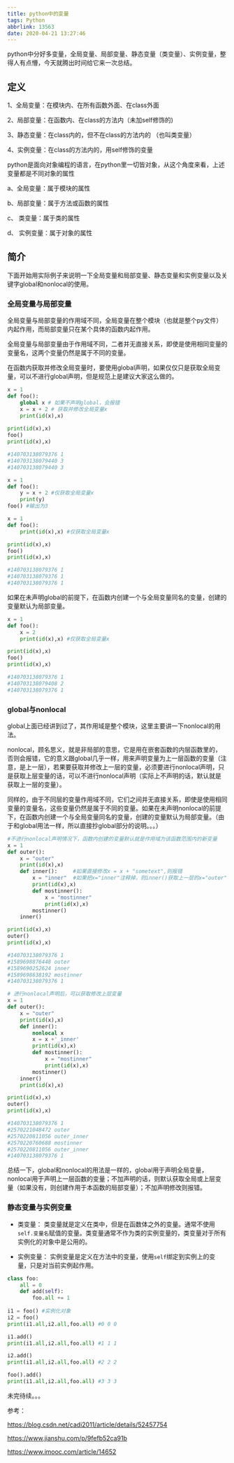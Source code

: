 ```yaml
---
title: python中的变量
tags: Python
abbrlink: 13563
date: 2020-04-21 13:27:46
---
```


python中分好多变量，全局变量、局部变量、静态变量（类变量）、实例变量，整得人有点懵，今天就腾出时间给它来一次总结。

<!-- more -->

## 定义

1、全局变量：在模块内、在所有函数外面、在class外面

2、局部变量：在函数内、在class的方法内（未加self修饰的)  

3、静态变量：在class内的，但不在class的方法内的 （也叫类变量）

4、实例变量：在class的方法内的，用self修饰的变量

python是面向对象编程的语言，在python里一切皆对象，从这个角度来看，上述变量都是不同对象的属性

a、全局变量：属于模块的属性

b、局部变量：属于方法或函数的属性

c、 类变量：属于类的属性

d、 实例变量：属于对象的属性

## 简介

下面开始用实际例子来说明一下全局变量和局部变量、静态变量和实例变量以及关键字global和nonlocal的使用。

### 全局变量与局部变量

全局变量与局部变量的作用域不同，全局变量在整个模块（也就是整个py文件）内起作用，而局部变量只在某个具体的函数内起作用。

全局变量与局部变量由于作用域不同，二者并无直接关系，即使是使用相同变量的变量名，这两个变量仍然是属于不同的变量。

在函数内获取并修改全局变量时，要使用global声明，如果仅仅只是获取全局变量，可以不进行global声明，但是规范上是建议大家这么做的。

```python
x = 1
def foo():
    global x # 如果不声明global，会报错
    x = x + 2 # 获取并修改全局变量x
    print(id(x),x)
    
print(id(x),x)
foo()
print(id(x),x)

#140703138079376 1
#140703138079440 3
#140703138079440 3
```

```python
x = 1
def foo():
    y = x + 2 #仅获取全局变量x
    print(y)
foo() #输出为3
```

```python
x = 1
def foo():
    print(id(x),x) #仅获取全局变量x

print(id(x),x)
foo()
print(id(x),x)

#140703138079376 1
#140703138079376 1
#140703138079376 1
```

如果在未声明global的前提下，在函数内创建一个与全局变量同名的变量，创建的变量默认为局部变量。

```python
x = 1
def foo():
    x = 2
    print(id(x),x) #仅获取全局变量x

print(id(x),x)
foo()
print(id(x),x)

#140703138079376 1
#140703138079408 2
#140703138079376 1
```

### global与nonlocal

global上面已经讲到过了，其作用域是整个模块，这里主要讲一下nonlocal的用法。

nonlocal，顾名思义，就是非局部的意思，它是用在嵌套函数的内层函数里的，否则会报错，它的意义跟global几乎一样，用来声明变量为上一层函数的变量（注意，是上一层），若果要获取并修改上一层的变量，必须要进行nonlocal声明，只是获取上层变量的话，可以不进行nonlocal声明（实际上不声明的话，默认就是获取上一层的变量）。

同样的，由于不同层的变量作用域不同，它们之间并无直接关系，即使是使用相同变量的变量名，这些变量仍然是属于不同的变量。如果在未声明nonlocal的前提下，在函数内创建一个与全局变量同名的变量，创建的变量默认为局部变量。（由于和global用法一样，所以直接抄global部分的说明。。。）

```python
#不进行nonlocal声明情况下，函数内创建的变量默认就是作用域为该函数范围内的新变量
x = 1
def outer():
    x = "outer"
    print(id(x),x)
    def inner():     #如果直接修改x = x + "sometext",则报错
        x = "inner"  #如果把x="inner"注释掉，则inner()获取上一层的x="outer"
        print(id(x),x)
        def mostinner():
            x = "mostinner"
            print(id(x),x)
        mostinner()
    inner()

print(id(x),x)
outer()
print(id(x),x)

#140703138079376 1
#1589698876448 outer
#1589690252624 inner
#1589698638192 mostinner
#140703138079376 1
```

```python
# 进行nonlocal声明后，可以获取修改上层变量
x = 1
def outer():
    x = "outer"
    print(id(x),x)
    def inner():
        nonlocal x
        x = x +'_inner'
        print(id(x),x)
        def mostinner():
            x = "mostinner"
            print(id(x),x)
        mostinner()
    inner()
    print(id(x),x)

print(id(x),x)
outer()
print(id(x),x)

#140703138079376 1
#2570221048472 outer
#2570220811056 outer_inner
#2570220760688 mostinner
#2570220811056 outer_inner
#140703138079376 1
```

总结一下，global和nonlocal的用法是一样的，global用于声明全局变量，nonlocal用于声明上一层函数的变量；不加声明的话，则默认获取全局或上层变量（如果没有，则创建作用于本函数的局部变量）；不加声明修改则报错。

### 静态变量与实例变量

* 类变量： 类变量就是定义在类中，但是在函数体之外的变量。通常不使用`self.变量名`赋值的变量。类变量通常不作为类的实例变量的，类变量对于所有实例化的对象中是公用的。

* 实例变量： 实例变量是定义在方法中的变量，使用`self`绑定到实例上的变量，只是对当前实例起作用。

```python
class foo:
    all = 0   
    def add(self):
        foo.all += 1
    
i1 = foo() #实例化对象
i2 = foo()
print(i1.all,i2.all,foo.all) #0 0 0

i1.add()
print(i1.all,i2.all,foo.all) #1 1 1 

i2.add()
print(i1.all,i2.all,foo.all) #2 2 2 

foo().add()
print(i1.all,i2.all,foo.all) #3 3 3
```

未完待续。。。

参考：

https://blog.csdn.net/cadi2011/article/details/52457754

https://www.jianshu.com/p/9fefb52ca91b

https://www.imooc.com/article/14652


